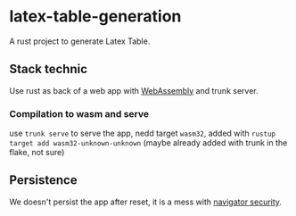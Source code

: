 # latex-table-generation
A rust project to generate Latex Table.

## Stack technic
Use rust as back of a web app with [WebAssembly](https://www.rust-lang.org/fr/what/wasm) and trunk server.


### Compilation to wasm and serve

use `trunk serve` to serve the app, nedd target `wasm32`, added with `rustup target add wasm32-unknown-unknown` (maybe already added with trunk in the flake, not sure)

## Persistence

We doesn't persist the app after reset, it is a mess with [navigator security](https://stackoverflow.com/questions/49539306/firefox-service-worker-securityerror-domexception-the-operation-is-insecure).
